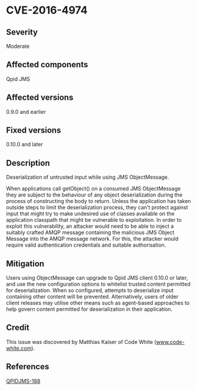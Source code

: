 # CVE-2016-4974

## Severity

Moderate

## Affected components

Qpid JMS

## Affected versions

0.9.0 and earlier

## Fixed versions

0.10.0 and later

## Description

Deserialization of untrusted input while using JMS ObjectMessage.

When applications call getObject() on a consumed JMS ObjectMessage
they are subject to the behaviour of any object deserialization during
the process of constructing the body to return. Unless the application
has taken outside steps to limit the deserialization process, they
can't protect against input that might try to make undesired use of
classes available on the application classpath that might be
vulnerable to exploitation. In order to exploit this vulnerability, an
attacker would need to be able to inject a suitably crafted AMQP
message containing the malicious JMS Object Message into the AMQP
message network. For this, the attacker would require valid
authentication credentials and suitable authorisation.

## Mitigation

Users using ObjectMessage can upgrade to Qpid JMS client 0.10.0 or
later, and use the new configuration options to whitelist trusted
content permitted for deserialization. When so configured, attempts to
deserialize input containing other content will be
prevented. Alternatively, users of older client releases may utilise
other means such as agent-based approaches to help govern content
permitted for deserialization in their application.

## Credit

This issue was discovered by Matthias Kaiser of Code White
(www.code-white.com).

## References

[QPIDJMS-188](https://issues.apache.org/jira/browse/QPIDJMS-188)
